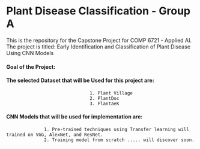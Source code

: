 # Plant Disease Classification - Group A
This is the repository for the Capstone Project for COMP 6721 - Applied AI.
The project is titled: Early Identification and Classification of Plant Disease Using CNN Models

#### Goal of the Project:

 #### The selected Dataset that will be Used for this project are:
                                   1. Plant Village
                                   2. PlantDoc
                                   3. PlantaeK

#### CNN Models that will be used for implementation are:      
                  1. Pre-trained techniques using Transfer learning will trained on VGG, AlexNet, and ResNet.
                  2. Training model from scratch ..... will discover soon.
                                           
                                           
